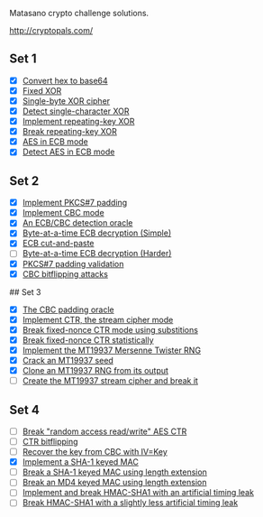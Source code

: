 Matasano crypto challenge solutions.

http://cryptopals.com/

## Set 1

  - [X] [Convert hex to base64](http://cryptopals.com/sets/1/challenges/1/)
  - [X] [Fixed XOR](http://cryptopals.com/sets/1/challenges/2/)
  - [X] [Single-byte XOR cipher](http://cryptopals.com/sets/1/challenges/3/)
  - [X] [Detect single-character XOR](http://cryptopals.com/sets/1/challenges/4/)
  - [X] [Implement repeating-key XOR](http://cryptopals.com/sets/1/challenges/5/)
  - [X] [Break repeating-key XOR](http://cryptopals.com/sets/1/challenges/6/)
  - [X] [AES in ECB mode](http://cryptopals.com/sets/1/challenges/7/)
  - [X] [Detect AES in ECB mode](http://cryptopals.com/sets/1/challenges/8/)

## Set 2

  - [X] [Implement PKCS#7 padding](http://cryptopals.com/sets/2/challenges/9/)
  - [X] [Implement CBC mode](http://cryptopals.com/sets/2/challenges/10/)
  - [X] [An ECB/CBC detection oracle](http://cryptopals.com/sets/2/challenges/11/)
  - [X] [Byte-at-a-time ECB decryption (Simple)](http://cryptopals.com/sets/2/challenges/12/)
  - [X] [ECB cut-and-paste](http://cryptopals.com/sets/2/challenges/13/)
  - [ ] [Byte-at-a-time ECB decryption (Harder)](http://cryptopals.com/sets/2/challenges/14/)
  - [X] [PKCS#7 padding validation](http://cryptopals.com/sets/2/challenges/15/)
  - [X] [CBC bitflipping attacks](http://cryptopals.com/sets/2/challenges/16/)

## Set 3

  - [X] [The CBC padding oracle](http://cryptopals.com/sets/3/challenges/17/)
  - [X] [Implement CTR, the stream cipher mode](http://cryptopals.com/sets/3/challenges/18/)
  - [X] [Break fixed-nonce CTR mode using substitions](http://cryptopals.com/sets/3/challenges/19/)
  - [X] [Break fixed-nonce CTR statistically](http://cryptopals.com/sets/3/challenges/20/)
  - [X] [Implement the MT19937 Mersenne Twister RNG](http://cryptopals.com/sets/3/challenges/21/)
  - [X] [Crack an MT19937 seed](http://cryptopals.com/sets/3/challenges/22/)
  - [X] [Clone an MT19937 RNG from its output](http://cryptopals.com/sets/3/challenges/23/)
  - [ ] [Create the MT19937 stream cipher and break it](http://cryptopals.com/sets/3/challenges/24/)

## Set 4

  - [ ] [Break "random access read/write" AES CTR](http://cryptopals.com/sets/4/challenges/25/)
  - [ ] [CTR bitflipping](http://cryptopals.com/sets/4/challenges/26/)
  - [ ] [Recover the key from CBC with IV=Key](http://cryptopals.com/sets/4/challenges/27/)
  - [X] [Implement a SHA-1 keyed MAC](http://cryptopals.com/sets/4/challenges/28/)
  - [ ] [Break a SHA-1 keyed MAC using length extension](http://cryptopals.com/sets/4/challenges/29/)
  - [ ] [Break an MD4 keyed MAC using length extension](http://cryptopals.com/sets/4/challenges/30/)
  - [ ] [Implement and break HMAC-SHA1 with an artificial timing leak](http://cryptopals.com/sets/4/challenges/31/)
  - [ ] [Break HMAC-SHA1 with a slightly less artificial timing leak](http://cryptopals.com/sets/4/challenges/32/)
